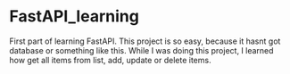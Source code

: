 # FastAPI_learning

First part of learning FastAPI. This project is so easy, because it hasnt got database or something like this. While I was doing this project, I learned how get all items from list, add, update or delete items.
